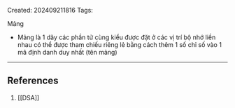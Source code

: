 Created: 202409211816
Tags: 

Mảng
- Mảng là 1 dãy các phần tử cùng kiểu được đặt ở các vị trí bộ nhớ liền nhau có thể được tham chiếu riêng lẻ bằng cách thêm 1 số chỉ số vào 1 mã định danh duy nhất (tên mảng)


-----
## References
1. [[DSA]]
